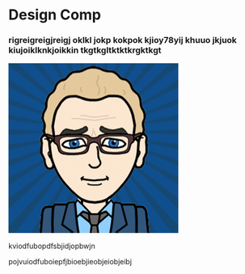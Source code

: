 # Design Comp

### rigreigreigjreigj oklkl jokp kokpok kjioy78yij khuuo jkjuok kiujoiklknkjoikkin tkgtkgltktktkrgktkgt

![Martin Reid](images/13521615.png)



kviodfubopdfsbjidjopbwjn

pojvuiodfuboiepfjbioebjieobjeiobjeibj



